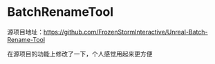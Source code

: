 # BatchRenameTool

源项目地址：https://github.com/FrozenStormInteractive/Unreal-Batch-Rename-Tool

在源项目的功能上修改了一下，个人感觉用起来更方便
